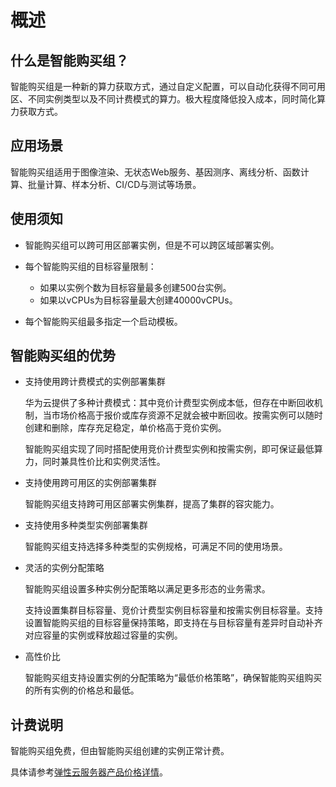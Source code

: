 # 概述<a name="ecs_03_1301"></a>

## 什么是智能购买组？<a name="section7341539163817"></a>

智能购买组是一种新的算力获取方式，通过自定义配置，可以自动化获得不同可用区、不同实例类型以及不同计费模式的算力。极大程度降低投入成本，同时简化算力获取方式。

## 应用场景<a name="section4630148204113"></a>

智能购买组适用于图像渲染、无状态Web服务、基因测序、离线分析、函数计算、批量计算、样本分析、CI/CD与测试等场景。

## 使用须知<a name="section2391216467"></a>

-   智能购买组可以跨可用区部署实例，但是不可以跨区域部署实例。
-   每个智能购买组的目标容量限制：
    -   如果以实例个数为目标容量最多创建500台实例。
    -   如果以vCPUs为目标容量最大创建40000vCPUs。

-   每个智能购买组最多指定一个启动模板。

## 智能购买组的优势<a name="section1439518301565"></a>

-   支持使用跨计费模式的实例部署集群

    华为云提供了多种计费模式：其中竞价计费型实例成本低，但存在中断回收机制，当市场价格高于报价或库存资源不足就会被中断回收。按需实例可以随时创建和删除，库存充足稳定，单价格高于竞价实例。

    智能购买组实现了同时搭配使用竞价计费型实例和按需实例，即可保证最低算力，同时兼具性价比和实例灵活性。

-   支持使用跨可用区的实例部署集群

    智能购买组支持跨可用区部署实例集群，提高了集群的容灾能力。

-   支持使用多种类型实例部署集群

    智能购买组支持选择多种类型的实例规格，可满足不同的使用场景。

-   灵活的实例分配策略

    智能购买组设置多种实例分配策略以满足更多形态的业务需求。

    支持设置集群目标容量、竞价计费型实例目标容量和按需实例目标容量。支持设置智能购买组的目标容量保持策略，即支持在与目标容量有差异时自动补齐对应容量的实例或释放超过容量的实例。

-   高性价比

    智能购买组支持设置实例的分配策略为“最低价格策略”，确保智能购买组购买的所有实例的价格总和最低。

## 计费说明<a name="section18368617413"></a>

智能购买组免费，但由智能购买组创建的实例正常计费。

具体请参考[弹性云服务器产品价格详情](https://www.huaweicloud.com/pricing.html?tab=detail#/ecs)。

